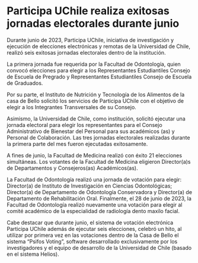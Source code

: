 # Participa UChile realiza exitosas jornadas electorales durante junio

Durante junio de 2023, Participa UChile, iniciativa de investigación y ejecución de elecciones electrónicas y remotas de la Universidad de Chile, realizó seis exitosas jornadas electorales dentro de la institución. 

La primera jornada fue requerida por la  Facultad de Odontología, quien convocó elecciones para elegir a los Representantes Estudiantiles Consejo de Escuela de Pregrado y Representantes Estudiantiles Consejo de Escuela de Graduados.

Por su parte, el Instituto de Nutrición y Tecnología de los Alimentos de la casa de Bello solicitó los servicios de Participa UChile con el objetivo de elegir a los Integrantes Transversales de su Consejo.

Asimismo, la Universidad de Chile, como institución, solicitó ejecutar una jornada electoral para elegir los representantes para el Consejo Administrativo de Bienestar del Personal para sus académicos (as) y Personal de Colaboración. Las tres jornadas electorales realizadas durante la primera parte del mes fueron ejecutadas exitosamente.

A fines de junio, la Facultad de Medicina realizó con éxito 21 elecciones simultáneas. Los votantes de la Facultad de Medicina eligieron Director(a)s de Departamentos y Consejeros(as) Académicos(as). 

La  Facultad de Odontología realizó una jornada de votación para elegir: Director(a) de Instituto de Investigación en Ciencias Odontológicas; Director(a) de Departamento de Odontología Conservadora y Director(a) de Departamento de Rehabilitación Oral. Finalmente, el 28 de junio de 2023, la  Facultad de Odontología realizó nuevamente una votación para elegir al comité académico de la especialidad de radiología dento maxilo facial.

Cabe destacar que durante junio, el sistema de votación electrónica Participa UChile además de ejecutar seis elecciones, celebró un hito, al utilizar por primera vez en las votaciones dentro de la Casa de Bello el sistema “Psifos Voting”, software desarrollado exclusivamente por los investigadores y el equipo de desarrollo de la Universidad de Chile (basado en el sistema Helios).
